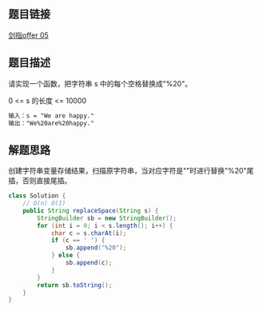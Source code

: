 ## 题目链接

[剑指offer 05](https://leetcode.cn/problems/ti-huan-kong-ge-lcof/)

## 题目描述

请实现一个函数，把字符串 s 中的每个空格替换成"%20"。  

0 <= s 的长度 <= 10000

```html
输入：s = "We are happy."
输出："We%20are%20happy."
```

## 解题思路

创建字符串变量存储结果，扫描原字符串，当对应字符是""时进行替换"%20"尾插，否则直接尾插。  

```java
class Solution {
    // O(n) O(1)
    public String replaceSpace(String s) {
        StringBuilder sb = new StringBuilder();
        for (int i = 0; i < s.length(); i++) {
            char c = s.charAt(i);
            if (c == ' ') {
                sb.append("%20");
            } else {
                sb.append(c);
            }
        }
        return sb.toString();
    }
}
```

